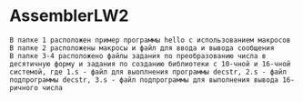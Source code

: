 # AssemblerLW2

    В папке 1 расположен пример программы hello с использованием макросов
    В папке 2 расположены макросы и файл для ввода и вывода сообщения
    В папке 3-4 расположено файлы задания по преобразованию числа в десятичную форму и задания по созданию библиотеки с 10-чной и 16-чной системой, где 1.s - файл для выоплнения программы decstr, 2.s - файл подпрограммы decstr, 3.s - файл подпрограммы для выполнения вывода 16-ричного числа
